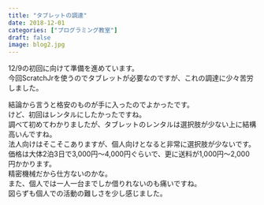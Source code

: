 ```yaml
---
title: "タブレットの調達"
date: 2018-12-01
categories: ["プログラミング教室"]
draft: false
image: blog2.jpg
---
```


12/9の初回に向けて準備を進めています。  
今回ScratchJrを使うのでタブレットが必要なのですが、これの調達に少々苦労しました。  

結論から言うと格安のものが手に入ったのでよかったです。  
けど、初回はレンタルにしたかったですね。  
調べて初めてわかりましたが、タブレットのレンタルは選択肢が少ない上に結構高いんですね。  
法人向けはそこそこありますが、個人向けとなると非常に選択肢が少ないです。  
価格は大体2泊3日で3,000円〜4,000円ぐらいで、更に送料が1,000円〜2,000円かかります。  
精密機械だから仕方ないのかな。  
また、個人では一人一台までしか借りれないのも痛いですね。  
図らずも個人での活動の難しさを少し感じました。